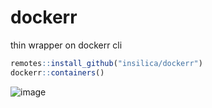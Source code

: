 # dockerr
thin wrapper on dockerr cli

```R
remotes::install_github("insilica/dockerr")
dockerr::containers()
```

![image](https://user-images.githubusercontent.com/1987278/166317500-98e2bbfe-5a6d-4c8a-b60c-fa240a189f99.png)
